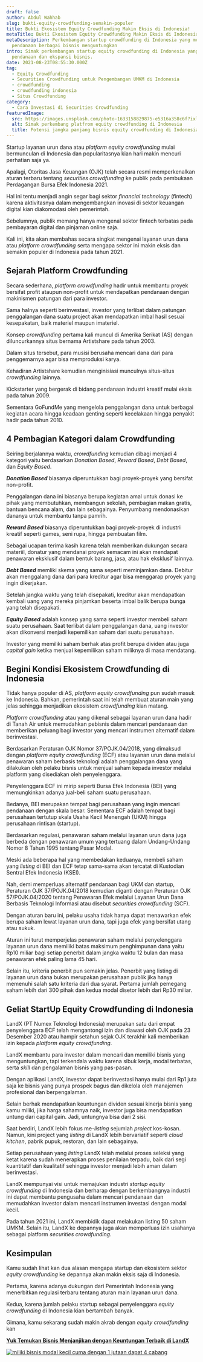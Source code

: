 ```yaml
---
draft: false
author: Abdul Wahhab
slug: bukti-equity-crowdfunding-semakin-populer
title: Bukti Ekosistem Equity Crowdfunding Makin Eksis di Indonesia!
metaTitle: Bukti Ekosistem Equity Crowdfunding Makin Eksis di Indonesia!
metaDescription: Perkembangan startup crowdfunding di Indonesia yang membantu
  pendanaan berbagai bisnis menguntungkan
intro: Simak perkembangan startup equity crowdfunding di Indonesia yang membantu
  pendanaan dan ekspansi bisnis.
date: 2021-08-23T08:55:30.000Z
tag:
  - Equity Crowdfunding
  - Securities Crowdfunding untuk Pengembangan UMKM di Indonesia
  - crowdfunding
  - crowdfunding indonesia
  - Situs Crowdfunding
category:
  - Cara Investasi di Securities Crowdfunding
featuredImage:
  src: https://images.unsplash.com/photo-1633158829875-e5316a358c6f?ixlib=rb-1.2.1&ixid=MnwxMjA3fDB8MHxwaG90by1wYWdlfHx8fGVufDB8fHx8&auto=format&fit=crop&w=870&q=80
  alt: Simak perkembang platfrom equity crowdfunding di Indonesia
  title: Potensi jangka panjang bisnis equity crowdfunding di Indonesia
---
```

Startup layanan urun dana atau *platform equity crowdfunding* mulai bermunculan di Indonesia dan popularitasnya kian hari makin mencuri perhatian saja ya.

Apalagi, Otoritas Jasa Keuangan (OJK) telah secara resmi memperkenalkan aturan terbaru tentang *securities crowdfunding* ke publik pada pembukaan Perdagangan Bursa Efek Indonesia 2021.

Hal ini tentu menjadi angin segar bagi sektor *financial technology* (fintech) karena aktivitasnya dalam mengembangkan inovasi di sektor keuangan digital kian diakomodasi oleh pemerintah.

Sebelumnya, publik memang hanya mengenal sektor fintech terbatas pada pembayaran digital dan pinjaman online saja.

Kali ini, kita akan membahas secara singkat mengenai layanan urun dana atau *platform*  *crowdfunding* serta mengapa sektor ini makin eksis dan semakin populer di Indonesia pada tahun 2021.

## **Sejarah Platform Crowdfunding**

Secara sederhana, *platform*  *crowdfunding* hadir untuk membantu proyek bersifat profit ataupun non-profit untuk mendapatkan pendanaan dengan makinismen patungan dari para investor.

Sama halnya seperti berinvestasi, investor yang terlibat dalam patungan penggalangan dana suatu project akan mendapatkan imbal hasil sesuai kesepakatan, baik materiel maupun imateriel.

Konsep *crowdfunding* pertama kali muncul di Amerika Serikat (AS) dengan diluncurkannya situs bernama Artistshare pada tahun 2003.

Dalam situs tersebut, para musisi berusaha mencari dana dari para penggemarnya agar bisa memproduksi karya.

Kehadiran Artistshare kemudian menginisiasi munculnya situs-situs *crowdfunding* lainnya.

Kickstarter yang bergerak di bidang pendanaan industri kreatif mulai eksis pada tahun 2009.

Sementara GoFundMe yang mengelola penggalangan dana untuk berbagai kegiatan acara hingga keadaan genting seperti kecelakaan hingga penyakit hadir pada tahun 2010.

## **4 Pembagian Kategori dalam Crowdfunding**

Seiring berjalannya waktu, *crowdfunding* kemudian dibagi menjadi 4 kategori yaitu berdasarkan *Donation Based*, *Reward Based*, *Debt Based*, dan *Equity Based*.

***Donation Based*** biasanya diperuntukkan bagi proyek-proyek yang bersifat non-profit.

Penggalangan dana ini biasanya berupa kegiatan amal untuk donasi ke pihak yang membutuhkan, membangun sekolah, pembagian makan gratis, bantuan bencana alam, dan lain sebagainya. Penyumbang mendonasikan dananya untuk membantu tanpa pamrih.

***Reward Based*** biasanya diperuntukkan bagi proyek-proyek di industri kreatif seperti games, seni rupa, hingga pembuatan film.

Sebagai ucapan terima kasih karena telah memberikan dukungan secara materiil, donatur yang mendanai proyek semacam ini akan mendapat penawaran eksklusif dalam bentuk barang, jasa, atau hak eksklusif lainnya.

***Debt Based*** memliki skema yang sama seperti meminjamkan dana. Debitur akan menggalang dana dari para kreditur agar bisa menggarap proyek yang ingin dikerjakan. 

Setelah jangka waktu yang telah disepakati, kreditur akan mendapatkan kembali uang yang mereka pinjamkan beserta imbal balik berupa bunga yang telah disepakati.

***Equity Based*** adalah konsep yang sama seperti investor membeli saham suatu perusahaan. Saat terlibat dalam penggalangan dana, uang investor akan dikonversi menjadi kepemilikan saham dari suatu perusahaan.

Investor yang memiliki saham berhak atas profit berupa dividen atau juga *capital gain* ketika menjual kepemilikan saham miliknya di masa mendatang.

## **Begini Kondisi Ekosistem Crowdfunding di Indonesia**

Tidak hanya populer di AS, *platform equity crowdfunding* pun sudah masuk ke Indonesia. Bahkan, pemerintah saat ini telah membuat aturan main yang jelas sehingga menjadikan ekosistem *crowdfunding* kian matang.

*Platform crowdfunding* atau yang dikenal sebagai layanan urun dana hadir di Tanah Air untuk memudahkan pebisnis dalam mencari pendanaan dan memberikan peluang bagi investor yang mencari instrumen alternatif dalam berinvestasi.

Berdasarkan Peraturan OJK Nomor 37/POJK.04/2018, yang dimaksud dengan *platform equity crowdfunding* (ECF) atau layanan urun dana melalui penawaran saham berbasis teknologi adalah penggalangan dana yang dilakukan oleh pelaku bisnis untuk menjual saham kepada investor melalui platform yang disediakan oleh penyelenggara.

Penyelenggara ECF ini mirip seperti Bursa Efek Indonesia (BEI) yang memungkinkan adanya jual-beli saham suatu perusahaan.

Bedanya, BEI merupakan tempat bagi perusahaan yang ingin mencari pendanaan dengan skala besar. Sementara ECF adalah tempat bagi perusahaan tertutup skala Usaha Kecil Menengah (UKM) hingga perusahaan rintisan (startup).

Berdasarkan regulasi, penawaran saham melalui layanan urun dana juga berbeda dengan penawaran umum yang tertuang dalam Undang-Undang Nomor 8 Tahun 1995 tentang Pasar Modal.

Meski ada beberapa hal yang membedakan keduanya, membeli saham yang *listing* di BEI dan ECF tetap sama-sama akan tercatat di Kustodian Sentral Efek Indonesia (KSEI).

Nah, demi memperluas alternatif pendanaan bagi UKM dan startup, Peraturan OJK 37/POJK.04/2018 kemudian diganti dengan Peraturan OJK 57/POJK.04/2020 tentang Penawaran Efek melalui Layanan Urun Dana Berbasis Teknologi Informasi atau disebut *securities crowdfunding* (SCF).

Dengan aturan baru ini, pelaku usaha tidak hanya dapat menawarkan efek berupa saham lewat layanan urun dana, tapi juga efek yang bersifat utang atau sukuk.

Aturan ini turut memperjelas penawaran saham melalui penyelenggara layanan urun dana memiliki batas maksimum penghimpunan dana yaitu Rp10 miliar bagi setiap penerbit dalam jangka waktu 12 bulan dan masa penawaran efek paling lama 45 hari.

Selain itu, kriteria penerbit pun semakin jelas. Penerbit yang listing di layanan urun dana bukan merupakan perusahaan publik jika hanya memenuhi salah satu kriteria dari dua syarat. Pertama jumlah pemegang saham lebih dari 300 pihak dan kedua modal disetor lebih dari Rp30 miliar.

## **Geliat StartUp Equity Crowdfunding di Indonesia**

LandX (PT Numex Teknologi Indonesia) merupakan satu dari empat penyelenggara ECF telah mengantongi izin dan diawasi oleh OJK pada 23 Desember 2020 atau hampir setahun sejak OJK terakhir kali memberikan izin kepada *platform equity crowdfunding*.

LandX membantu para investor dalam mencari dan memiliki bisnis yang menguntungkan, tapi terkendala waktu karena sibuk kerja, modal terbatas, serta *skill* dan pengalaman bisnis yang pas-pasan.

Dengan aplikasi LandX, investor dapat berinvestasi hanya mulai dari Rp1 juta saja ke bisnis yang punya prospek bagus dan dikelola oleh manajemen profesional dan berpengalaman.

Selain berhak mendapatkan keuntungan dividen sesuai kinerja bisnis yang kamu miliki, jika harga sahamnya naik, investor juga bisa mendapatkan untung dari capital gain. Jadi, untungnya bisa dari 2 sisi.

Saat berdiri, LandX lebih fokus me-*listing* sejumlah *project* kos-kosan. Namun, kini project yang *listing* di LandX lebih bervariatif seperti *cloud kitchen*, pabrik pupuk, restoran, dan lain sebagainya.

Setiap perusahaan yang *listing* LandX telah melalui proses seleksi yang ketat karena sudah menerapkan proses penilaian terpadu, baik dari segi kuantitatif dan kualitatif sehingga investor menjadi lebih aman dalam berinvestasi.

LandX mempunyai visi untuk memajukan industri *startup equity crowdfunding* di Indonesia dan berharap dengan berkembangnya industri ini dapat membantu pengusaha dalam mencari pendanaan dan memudahkan investor dalam mencari instrumen investasi dengan modal kecil.

Pada tahun 2021 ini, LandX membidik dapat melakukan listing 50 saham UMKM. Selain itu, LandX ke depannya juga akan memperluas izin usahanya sebagai platform *securities crowdfunding*.

## **Kesimpulan**

Kamu sudah lihat kan dua alasan mengapa startup dan ekosistem sektor *equity crowdfunding* ke depannya akan makin eksis saja di Indonesia.

Pertama, karena adanya dukungan dari Pemerintah Indonesia yang menerbitkan regulasi terbaru tentang aturan main layanan urun dana.

Kedua, karena jumlah pelaku startup sebagai penyelenggara *equity crowdfunding* di Indonesia kian bertambah banyak.

Gimana, kamu sekarang sudah makin akrab dengan *equity crowdfunding* kan

**[Yuk Temukan Bisnis Menjanjikan dengan Keuntungan Terbaik di LandX](https://app.landx.id/?utm_source=Organic+Page&utm_medium=Content+Blog&utm_campaign=BlogLandX&utm_id=Blog)**

<!--StartFragment-->

[![miliki bisnis modal kecil cuma dengan 1 jutaan dapat 4 cabang ](https://accountgram-production.sfo2.cdn.digitaloceanspaces.com/landx_ghost/2021/11/jadi-owner-bisnis-hanya-1-jutaan-dengan-cuan-yang-sangat-menjanjikan.png)](https://app.landx.id/?utm_source=Organic+Page&utm_medium=Content+Blog&utm_campaign=BlogLandX&utm_id=Blog)

<!--EndFragment-->